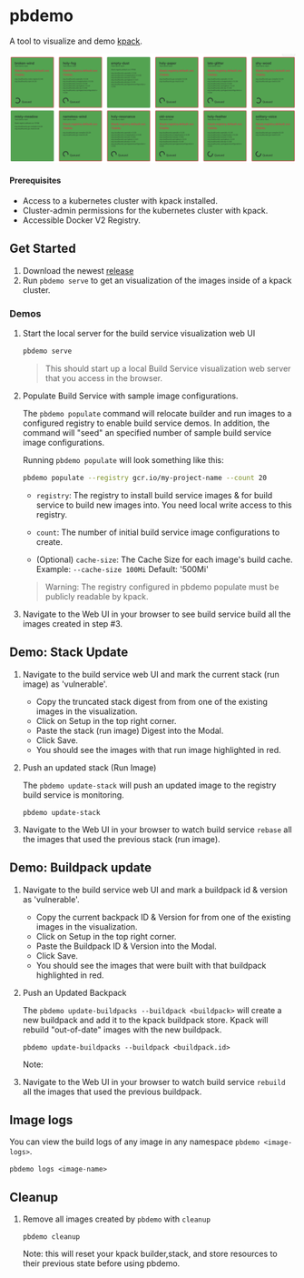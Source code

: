 # pbdemo

A tool to visualize and demo [kpack](https://github.com/pivotal/kpack). 

![Sample](docs/assets/sample.png)

#### Prerequisites

- Access to a kubernetes cluster with kpack installed.
- Cluster-admin permissions for the kubernetes cluster with kpack.
- Accessible Docker V2 Registry.

## Get Started

1. Download the newest [release](https://github.com/matthewmcnew/pbdemo/releases)
2. Run `pbdemo serve` to get an visualization of the images inside of a kpack cluster.   

### Demos

1. Start the local server for the build service visualization web UI

    ```bash
    pbdemo serve
    ```
    
    >  This should start up a local Build Service visualization web server that you access in the browser. 

1. Populate Build Service with sample image configurations.

    The `pbdemo populate` command will relocate builder and run images to a configured registry to enable build service demos.
    In addition, the command will "seed" an specified number of sample build service image configurations. 
    
    Running `pbdemo populate` will look something like this:
    ```bash
    pbdemo populate --registry gcr.io/my-project-name --count 20
    ```
   
    - `registry`: The registry to install build service images & for build service to build new images into. You need local write access to this registry.
    
    - `count`: The number of initial build service image configurations to create.
    
    - (Optional) `cache-size`: The Cache Size for each image's build cache. Example: `--cache-size 100Mi` Default: '500Mi'
    
    >  Warning: The registry configured in pbdemo populate must be publicly readable by kpack. 
    
1. Navigate to the Web UI in your browser to see build service build all the images created in step #3. 

## Demo: Stack Update

1. Navigate to the build service web UI and mark the current stack (run image) as 'vulnerable'.   

    - Copy the truncated stack digest from from one of the existing images in the visualization.
    - Click on Setup in the top right corner.
    - Paste the stack (run image) Digest into the Modal.
    - Click Save. 
    - You should see the images with that run image highlighted in red.  
     
1. Push an updated stack (Run Image)
    
    The `pbdemo update-stack` will push an updated image to the registry build service is monitoring. 
    
    ```
    pbdemo update-stack
    ```   

1. Navigate to the Web UI in your browser to watch build service `rebase` all the images that used the previous stack (run image).

## Demo: Buildpack update

1. Navigate to the build service web UI and mark a buildpack id & version as 'vulnerable'.   

    - Copy the current backpack ID & Version for from one of the existing images in the visualization.
    - Click on Setup in the top right corner.
    - Paste the Buildpack ID & Version into the Modal.
    - Click Save. 
    - You should see the images that were built with that buildpack highlighted in red.  
     
1. Push an Updated Backpack 
    
    The `pbdemo update-buildpacks --buildpack <buildpack>` will create a new buildpack and add it to the kpack buildpack store. Kpack will rebuild "out-of-date" images with the new buildpack.
    
    ```
    pbdemo update-buildpacks --buildpack <buildpack.id>
    ```
   
   Note: 

1. Navigate to the Web UI in your browser to watch build service `rebuild` all the images that used the previous buildpack.


## Image logs

You can view the build logs of any image in any namespace `pbdemo <image-logs>`.  

```
pbdemo logs <image-name>
   ```

## Cleanup
   
1. Remove all images created by `pbdemo` with `cleanup`

    ```
    pbdemo cleanup
    ```  
   
   Note: this will reset your kpack builder,stack, and store resources to their previous state before using pbdemo. 
